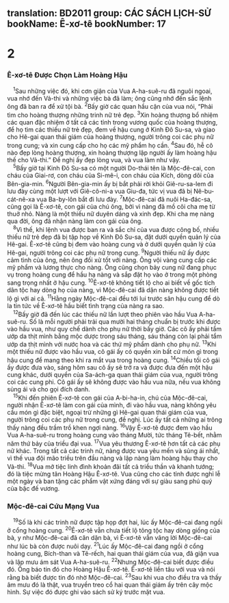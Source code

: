 translation: BD2011
group: CÁC SÁCH LỊCH-SỬ
bookName: Ê-xơ-tê 
bookNumber: 17
-------

<div class="title"><h1>2</h1><h3>Ê-xơ-tê Ðược Chọn Làm Hoàng Hậu</h3></div>
<span class="verse et_2_1"> <sup>1</sup>Sau những việc đó, khi cơn giận của Vua A-ha-suê-ru đã nguôi ngoai, vua nhớ đến Vả-thi và những việc bà đã làm; ông cũng nhớ đến sắc lệnh ông đã ban ra để xử tội bà. </span>
<span class="verse et_2_2"><sup>2</sup>Bấy giờ các quan hầu cận của vua nói, “Phải tìm cho hoàng thượng những trinh nữ trẻ đẹp. </span>
<span class="verse et_2_3"><sup>3</sup>Xin hoàng thượng bổ nhiệm các quan đặc nhiệm ở tất cả các tỉnh trong vương quốc của hoàng thượng, để họ tìm các thiếu nữ trẻ đẹp, đem về hậu cung ở Kinh Ðô Su-sa, và giao cho Hê-gai quan thái giám của hoàng thượng, người trông coi các phụ nữ trong cung; và xin cung cấp cho họ các mỹ phẩm họ cần. </span>
<span class="verse et_2_4"><sup>4</sup>Sau đó, hễ cô nào đẹp lòng hoàng thượng, xin hoàng thượng lập người ấy làm hoàng hậu thế cho Vả-thi.” Ðề nghị ấy đẹp lòng vua, và vua làm như vậy.<br/></span>
<span class="verse et_2_5"> <sup>5</sup>Bấy giờ tại Kinh Ðô Su-sa có một người Do-thái tên là Mộc-đê-cai, con cháu của Giai-rơ, con cháu của Si-mê-i, con cháu của Kích, dòng dõi của Bên-gia-min. </span>
<span class="verse et_2_6"><sup>6</sup>Người Bên-gia-min ấy bị bắt phải rời khỏi Giê-ru-sa-lem đi lưu đày cùng một lượt với Giê-cô-ni-a vua Giu-đa, tức vị vua đã bị Nê-bu-cát-nê-xa vua Ba-by-lôn bắt đi lưu đày. </span>
<span class="verse et_2_7"><sup>7</sup>Mộc-đê-cai đã nuôi Ha-đác-sa, cũng gọi là Ê-xơ-tê, con gái của chú ông, bởi vì nàng đã mồ côi cha mẹ từ thuở nhỏ. Nàng là một thiếu nữ duyên dáng và xinh đẹp. Khi cha mẹ nàng qua đời, ông đã nhận nàng làm con gái của ông.<br/></span>
<span class="verse et_2_8"> <sup>8</sup>Vì thế, khi lệnh vua được ban ra và sắc chỉ của vua được công bố, nhiều thiếu nữ trẻ đẹp đã bị tập họp về Kinh Ðô Su-sa, đặt dưới quyền quản lý của Hê-gai. Ê-xơ-tê cũng bị đem vào hoàng cung và ở dưới quyền quản lý của Hê-gai, người trông coi các phụ nữ trong cung. </span>
<span class="verse et_2_9"><sup>9</sup>Người thiếu nữ ấy được cảm tình của ông, nên ông đối xử tốt với nàng. Ông vội vàng cung cấp các mỹ phẩm và lương thực cho nàng. Ông cũng chọn bảy cung nữ đang phục vụ trong hoàng cung để hầu hạ nàng và sắp đặt họ vào ở trong một phòng sang trọng nhất ở hậu cung. </span>
<span class="verse et_2_10"><sup>10</sup>Ê-xơ-tê không tiết lộ cho ai biết về gốc tích dân tộc hay dòng họ của nàng, vì Mộc-đê-cai đã dặn nàng không được tiết lộ gì với ai cả. </span>
<span class="verse et_2_11"><sup>11</sup>Hằng ngày Mộc-đê-cai đều tới lui trước sân hậu cung để dò la tin tức về Ê-xơ-tê hầu biết tình trạng của nàng ra sao.<br/></span>
<span class="verse et_2_12"> <sup>12</sup>Bấy giờ đã đến lúc các thiếu nữ lần lượt theo phiên vào hầu Vua A-ha-suê-ru. Số là mỗi người phải trải qua mười hai tháng chuẩn bị trước khi được vào hầu vua, như quy chế dành cho phụ nữ thời bấy giờ. Các cô ấy phải tẩm ướp da thịt mình bằng mộc dược trong sáu tháng, sáu tháng còn lại phải tẩm ướp da thịt mình với nước hoa và các thứ mỹ phẩm dành cho phụ nữ. </span>
<span class="verse et_2_13"><sup>13</sup>Khi một thiếu nữ được vào hầu vua, cô gái ấy có quyền xin bất cứ món gì trong hậu cung để mang theo khi ra mắt vua trong hoàng cung. </span>
<span class="verse et_2_14"><sup>14</sup>Chiều tối cô gái ấy được đưa vào, sáng hôm sau cô ấy sẽ trở ra và được đưa đến một hậu cung khác, dưới quyền của Sa-ách-ga quan thái giám của vua, người trông coi các cung phi. Cô gái ấy sẽ không được vào hầu vua nữa, nếu vua không sủng ái và cho gọi đích danh.<br/></span>
<span class="verse et_2_15"> <sup>15</sup>Khi đến phiên Ê-xơ-tê con gái của A-bi-ha-in, chú của Mộc-đê-cai, người nhận Ê-xơ-tê làm con gái của mình, đi vào hầu vua, nàng không yêu cầu món gì đặc biệt, ngoại trừ những gì Hê-gai quan thái giám của vua, người trông coi các phụ nữ trong cung, đề nghị. Lúc ấy tất cả những ai trông thấy nàng đều trầm trồ khen ngợi nàng. </span>
<span class="verse et_2_16"><sup>16</sup>Vậy Ê-xơ-tê được đem vào hầu Vua A-ha-suê-ru trong hoàng cung vào tháng Mười, tức tháng Tê-bết, nhằm năm thứ bảy của triều đại vua. </span>
<span class="verse et_2_17"><sup>17</sup>Vua yêu thương Ê-xơ-tê hơn tất cả các phụ nữ khác. Trong tất cả các trinh nữ, nàng được vua yêu mến và sủng ái nhất, vì thế vua đội mão triều trên đầu nàng và lập nàng làm hoàng hậu thay cho Vả-thi. </span>
<span class="verse et_2_18"><sup>18</sup>Vua mở tiệc linh đình khoản đãi tất cả triều thần và khanh tướng; đó là tiệc mừng tân Hoàng Hậu Ê-xơ-tê. Vua cũng cho các tỉnh được nghỉ lễ một ngày và ban tặng các phẩm vật xứng đáng với sự giàu sang phú quý của bậc đế vương.<br/></span>
<div class="title"><h3>Mộc-đê-cai Cứu Mạng Vua</h3></div>
<span class="verse et_2_19"> <sup>19</sup>Số là khi các trinh nữ được tập họp đợt hai, lúc ấy Mộc-đê-cai đang ngồi ở cổng hoàng cung. </span>
<span class="verse et_2_20"><sup>20</sup>Ê-xơ-tê vẫn chưa tiết lộ tông tộc hay dòng giống của bà, y như Mộc-đê-cai đã căn dặn bà, vì Ê-xơ-tê vẫn vâng lời Mộc-đê-cai như lúc bà còn được nuôi dạy. </span>
<span class="verse et_2_21"><sup>21</sup>Lúc ấy Mộc-đê-cai đang ngồi ở cổng hoàng cung, Bích-than và Tê-rếch, hai quan thái giám của vua, đã giận vua và lập mưu ám sát Vua A-ha-suê-ru. </span>
<span class="verse et_2_22"><sup>22</sup>Nhưng Mộc-đê-cai biết được điều đó. Ông báo tin đó cho Hoàng Hậu Ê-xơ-tê. Ê-xơ-tê liền tâu với vua và nói rằng bà biết được tin đó nhờ Mộc-đê-cai. </span>
<span class="verse et_2_23"><sup>23</sup>Sau khi vua cho điều tra và thấy âm mưu đó là thật, vua truyền treo cổ hai quan thái giám ấy trên cây mộc hình. Sự việc đó được ghi vào sách sử ký trước mặt vua.<br/></span>
